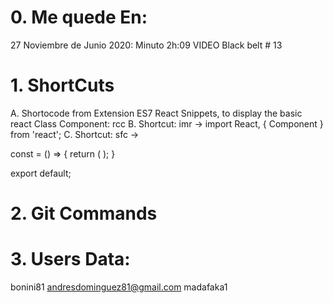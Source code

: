 # 0. Me quede En:

27 Noviembre de Junio 2020: 
Minuto 2h:09 VIDEO Black belt # 13


# 1. ShortCuts

A. Shortocode from Extension ES7 React Snippets, to display the basic react Class Component: rcc
B. Shortcut: imr  -> import React, { Component } from 'react'; 
C. Shortcut: sfc ->

const  = () => {
    return (  );
}
 
export default;


# 2. Git Commands


# 3. Users Data:

bonini81
andresdominguez81@gmail.com
madafaka1

